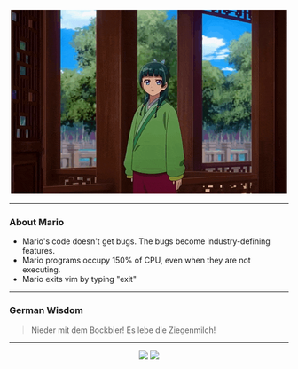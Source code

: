 <p align="center">
  <img src="assets/maomao.gif" />
</p>

---

### About Mario
- Mario's code doesn't get bugs. The bugs become industry-defining features.
- Mario programs occupy 150% of CPU, even when they are not executing.
- Mario exits vim by typing "exit"

---

### German Wisdom
> Nieder mit dem Bockbier! Es lebe die Ziegenmilch!

---

<p align="center">
  <a>
    <img height="180em" src="https://github-readme-stats-eight-theta.vercel.app/api?username=Torfkopp&show_icons=true&theme=dark&include_all_commits=true&count_private=true"/>
  </a>
  <a href="https://github.com/Torfkopp?tab=repositories">
    <img height="180em" src="https://github-readme-stats-eight-theta.vercel.app/api/top-langs/?username=torfkopp&layout=compact&theme=dark&langs_count=8&hide=java"/>
  </a>
</p>

